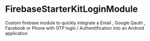 # FirebaseStarterKitLoginModule
Custom firebase module to quickly integrate a Email , Google Qauth , Facebook or Phone with OTP login / Authentification into an Android application
